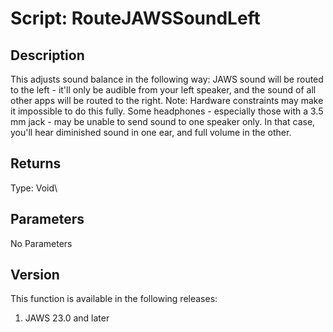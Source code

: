 # Script: RouteJAWSSoundLeft

## Description

This adjusts sound balance in the following way: JAWS sound will be
routed to the left - it\'ll only be audible from your left speaker, and
the sound of all other apps will be routed to the right. Note: Hardware
constraints may make it impossible to do this fully. Some headphones -
especially those with a 3.5 mm jack - may be unable to send sound to one
speaker only. In that case, you\'ll hear diminished sound in one ear,
and full volume in the other.

## Returns

Type: Void\

## Parameters

No Parameters

## Version

This function is available in the following releases:

1.  JAWS 23.0 and later
